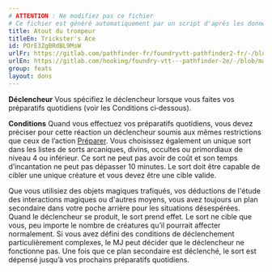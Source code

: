```yaml
---
# ATTENTION : Ne modifiez pas ce fichier
# Ce fichier est généré automatiquement par un script d'après les données du module Foundry VTT officiel et de sa traduction
title: Atout du trompeur
titleEn: Trickster's Ace
id: POrE3ZgBRdBL9MsW
urlFr: https://gitlab.com/pathfinder-fr/foundryvtt-pathfinder2-fr/-/blob/master/data/feats/POrE3ZgBRdBL9MsW.htm
urlEn: https://gitlab.com/hooking/foundry-vtt---pathfinder-2e/-/blob/master/packs/data/feats.db/trickster-s-ace.json
group: feats
layout: dons
---
```

**Déclencheur** Vous spécifiez le déclencheur lorsque vous faites vos préparatifs quotidiens (voir les Conditions ci‑dessous).

**Conditions** Quand vous effectuez vos préparatifs quotidiens, vous devez préciser pour cette réaction un déclencheur soumis aux mêmes restrictions que ceux de l’action [Préparer](../actions/préparer.md). Vous choisissez également un unique sort dans les listes de sorts arcaniques, divins, occultes ou primordiaux de niveau 4 ou inférieur. Ce sort ne peut pas avoir de coût et son temps d’incantation ne peut pas dépasser 10 minutes. Le sort doit être capable de cibler une unique créature et vous devez être une cible valide.

Que vous utilisiez des objets magiques trafiqués, vos déductions de l'étude des interactions magiques ou d'autres moyens, vous avez toujours un plan secondaire dans votre poche arrière pour les situations désespérées. Quand le déclencheur se produit, le sort prend effet. Le sort ne cible que vous, peu importe le nombre de créatures qu’il pourrait affecter normalement. Si vous avez défini des conditions de déclenchement particulièrement complexes, le MJ peut décider que le déclencheur ne fonctionne pas. Une fois que ce plan secondaire est déclenché, le sort est dépensé jusqu’à vos prochains préparatifs quotidiens.


